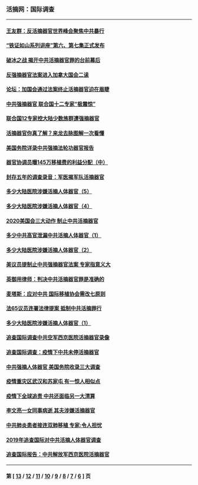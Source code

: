 ### 活摘网：国际调查
---
#### [王友群：反活摘器官世界峰会聚焦中共暴行](../../pages/nf5947/n13250738.md?01270430) 
#### [“铁证如山系列讲座”第六、第七集正式发布](../../pages/nf5947/n13106287.md?01270430) 
#### [破冰之战 揭开中共活摘器官罪的台前幕后](../../pages/nf5947/n13082457.md?01270430) 
#### [反强摘器官法案进入加拿大国会二读](../../pages/nf5947/n13033450.md?01270430) 
#### [论坛：加国会通过法案终止活摘器官迫在眉睫](../../pages/nf5947/n13029839.md?01270430) 
#### [中共强摘器官 联合国十二专家“极震惊”](../../pages/nf5947/n13024313.md?01270430) 
#### [联合国12专家控大陆少数族群遭强摘器官](../../pages/nf5947/n13023877.md?01270430) 
#### [活摘器官你真了解？来龙去脉图解一次看懂](../../pages/nf5947/n13013820.md?01270430) 
#### [美国务院详录中共强摘法轮功器官报告](../../pages/nf5947/n12944519.md?01270430) 
#### [器官协调员曝145万移植费的利益分配（中）](../../pages/nf5947/n12894547.md?01270430) 
#### [封存五年的调查录音：军医揭军队活摘器官](../../pages/nf5947/n12798692.md?01270430) 
#### [多少大陆医院涉嫌活摘人体器官（5）](../../pages/nf5947/n12768383.md?01270430) 
#### [多少大陆医院涉嫌活摘人体器官（4）](../../pages/nf5947/n12664434.md?01270430) 
#### [2020美国会三大动作 制止中共活摘器官](../../pages/nf5947/n12682004.md?01270430) 
#### [多少中共高官泄漏中共活摘人体器官（1）](../../pages/nf5947/n12671234.md?01270430) 
#### [多少大陆医院涉嫌活摘人体器官（2）](../../pages/nf5947/n12655589.md?01270430) 
#### [美议员提制止中共强摘器官法案 专家指意义大](../../pages/nf5947/n12630561.md?01270430) 
#### [英御用律师：判决中共活摘器官罪是准确的](../../pages/nf5947/n12580740.md?01270430) 
#### [麦塔斯：应对中共 国际移植协会需改七原则](../../pages/nf5947/n12514711.md?01270430) 
#### [法65议员连署法律提案 抵制中共活摘罪行](../../pages/nf5947/n12437047.md?01270430) 
#### [多少大陆医院涉嫌活摘人体器官（1）](../../pages/nf5947/n12414284.md?01270430) 
#### [追查国际调查中共空军西京医院活摘器官录像](../../pages/nf5947/n12348837.md?01270430) 
#### [追查国际调查：疫情下中共未停活摘器官](../../pages/nf5947/n12273415.md?01270430) 
#### [中共强摘人体器官 美国务院收录三大调查](../../pages/nf5947/n12181488.md?01270430) 
#### [疫情重灾区武汉和苏家屯 有一惊人相似点](../../pages/nf5947/n12150824.md?01270430) 
#### [疫情下全球追责 中共还面临另一大清算](../../pages/nf5947/n12070397.md?01270430) 
#### [李文亮一女同事病逝 其夫涉嫌活摘器官](../../pages/nf5947/n11957882.md?01270430) 
#### [中共肺炎患者接连双肺移植 专家:令人担忧](../../pages/nf5947/n11945516.md?01270430) 
#### [2019年追查国际对中共活摘人体器官调查](../../pages/nf5947/n11917733.md?01270430) 
#### [追查国际报告：中共解放军西京医院活摘器官](../../pages/nf5947/n11838359.md?01270430) 

---
#### 第 [ [13](./13.md?01270430) / [12](./12.md?01270430) / [11](./11.md?01270430) / [10](./10.md?01270430) / [9](./9.md?01270430) / [8](./8.md?01270430) / [7](./7.md?01270430) / [6](./6.md?01270430) ] 页
